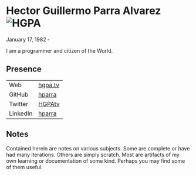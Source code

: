 # Hector Guillermo Parra Alvarez ![HGPA](https://files.slack.com/files-pri/T026EN613-F028XKNH0/not-impressed3.gif)

January 17, 1982 &dash;

I am a programmer and citizen of the World.

## Presence

|||
| -------- | --- |
| Web      | [hgpa.tv](http://hgpa.tv)
| GitHub   | [hparra](https://github.com/hparra)
| Twitter  | [HGPAtv](https://twitter.com/HGPAtv) |
| LinkedIn | [hparra](https://www.linkedin.com/in/hparra) |

## Notes

Contained herein are notes on various subjects.
Some are complete or have had many iterations.
Others are simply scratch.
Most are artifacts of my own learning or documentation of some kind.
Perhaps you may find some of them useful.